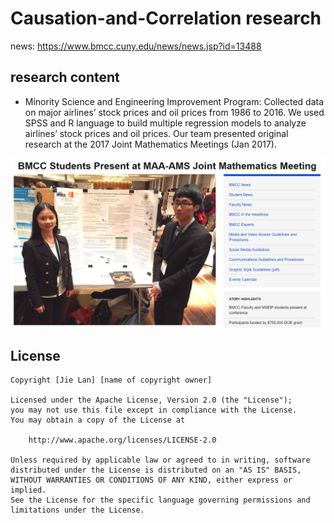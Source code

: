 # Causation-and-Correlation research

news: https://www.bmcc.cuny.edu/news/news.jsp?id=13488

## research content

* Minority Science and Engineering Improvement Program: Collected data on major airlines’ stock prices and oil prices from 1986 to 2016. We used SPSS and R language to build multiple regression models to analyze airlines’ stock prices and oil prices. Our team presented original research at the 2017 Joint Mathematics Meetings (Jan 2017). 

<img src='image.png' title='Video Walkthrough' width='' alt='Video Walkthrough' />



## License

    Copyright [Jie Lan] [name of copyright owner]

    Licensed under the Apache License, Version 2.0 (the "License");
    you may not use this file except in compliance with the License.
    You may obtain a copy of the License at

        http://www.apache.org/licenses/LICENSE-2.0

    Unless required by applicable law or agreed to in writing, software
    distributed under the License is distributed on an "AS IS" BASIS,
    WITHOUT WARRANTIES OR CONDITIONS OF ANY KIND, either express or implied.
    See the License for the specific language governing permissions and
    limitations under the License.
